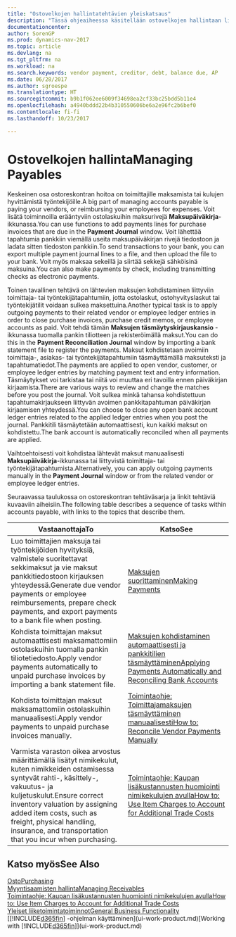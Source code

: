 ```yaml
---
title: "Ostovelkojen hallintatehtävien yleiskatsaus"
description: "Tässä ohjeaiheessa käsitellään ostovelkojen hallintaan liittyviä tehtäviä, kuten maksamista velkojille tai laskujen tai hyvityslaskujen sulkemista kohdistamalla lähtevät maksut tapahtumiin."
documentationcenter: 
author: SorenGP
ms.prod: dynamics-nav-2017
ms.topic: article
ms.devlang: na
ms.tgt_pltfrm: na
ms.workload: na
ms.search.keywords: vendor payment, creditor, debt, balance due, AP
ms.date: 06/28/2017
ms.author: sgroespe
ms.translationtype: HT
ms.sourcegitcommit: b9b1f062ee6009f34698ea2cf33bc25bdd5b11e4
ms.openlocfilehash: a4940bddd22b4b310550606be6a2e96fc2b6bef0
ms.contentlocale: fi-fi
ms.lasthandoff: 10/23/2017

---
```

# <a name="managing-payables"></a><span data-ttu-id="7eada-103">Ostovelkojen hallinta</span><span class="sxs-lookup"><span data-stu-id="7eada-103">Managing Payables</span></span>
<span data-ttu-id="7eada-104">Keskeinen osa ostoreskontran hoitoa on toimittajille maksamista tai kulujen hyvittämistä työntekijöille.</span><span class="sxs-lookup"><span data-stu-id="7eada-104">A big part of managing accounts payable is paying your vendors, or reimbursing your employees for expenses.</span></span> <span data-ttu-id="7eada-105">Voit lisätä toiminnoilla erääntyviin ostolaskuihin maksurivejä **Maksupäiväkirja**-ikkunassa.</span><span class="sxs-lookup"><span data-stu-id="7eada-105">You can use functions to add payments lines for purchase invoices that are due in the **Payment Journal** window.</span></span> <span data-ttu-id="7eada-106">Voit lähettää tapahtumia pankkiin viemällä useita maksupäiväkirjan rivejä tiedostoon ja ladata sitten tiedoston pankkiin.</span><span class="sxs-lookup"><span data-stu-id="7eada-106">To send transactions to your bank, you can export multiple payment journal lines to a file, and then upload the file to your bank.</span></span> <span data-ttu-id="7eada-107">Voit myös maksaa sekeillä ja siirtää sekkejä sähköisinä maksuina.</span><span class="sxs-lookup"><span data-stu-id="7eada-107">You can also make payments by check, including transmitting checks as electronic payments.</span></span>

<span data-ttu-id="7eada-108">Toinen tavallinen tehtävä on lähtevien maksujen kohdistaminen liittyviin toimittaja- tai työntekijätapahtumiin, jotta ostolaskut, ostohyvityslaskut tai työntekijätilit voidaan sulkea maksettuina.</span><span class="sxs-lookup"><span data-stu-id="7eada-108">Another typical task is to apply outgoing payments to their related vendor or employee ledger entries in order to close purchase invoices, purchase credit memos, or employee accounts as paid.</span></span> <span data-ttu-id="7eada-109">Voit tehdä tämän **Maksujen täsmäytyskirjauskansio** -ikkunassa tuomalla pankin tiliotteen ja rekisteröimällä maksut.</span><span class="sxs-lookup"><span data-stu-id="7eada-109">You can do this in the **Payment Reconciliation Journal** window by importing a bank statement file to register the payments.</span></span> <span data-ttu-id="7eada-110">Maksut kohdistetaan avoimiin toimittaja-, asiakas- tai työntekijätapahtumiin täsmäyttämällä maksuteksti ja tapahtumatiedot.</span><span class="sxs-lookup"><span data-stu-id="7eada-110">The payments are applied to open vendor, customer, or employee ledger entries by matching payment text and entry information.</span></span> <span data-ttu-id="7eada-111">Täsmäytykset voi tarkistaa tai niitä voi muuttaa eri tavoilla ennen päiväkirjan kirjaamista.</span><span class="sxs-lookup"><span data-stu-id="7eada-111">There are various ways to review and change the matches before you post the journal.</span></span> <span data-ttu-id="7eada-112">Voit sulkea minkä tahansa kohdistettuun tapahtumakirjaukseen liittyvän avoimen pankkitapahtuman päiväkirjan kirjaamisen yhteydessä.</span><span class="sxs-lookup"><span data-stu-id="7eada-112">You can choose to close any open bank account ledger entries related to the applied ledger entries when you post the journal.</span></span> <span data-ttu-id="7eada-113">Pankkitili täsmäytetään automaattisesti, kun kaikki maksut on kohdistettu.</span><span class="sxs-lookup"><span data-stu-id="7eada-113">The bank account is automatically reconciled when all payments are applied.</span></span>

<span data-ttu-id="7eada-114">Vaihtoehtoisesti voit kohdistaa lähtevät maksut manuaalisesti **Maksupäiväkirja**-ikkunassa tai liittyvistä toimittaja- tai työntekijätapahtumista.</span><span class="sxs-lookup"><span data-stu-id="7eada-114">Alternatively, you can apply outgoing payments manually in the **Payment Journal** window or from the related vendor or employee ledger entries.</span></span>

<span data-ttu-id="7eada-115">Seuraavassa taulukossa on ostoreskontran tehtäväsarja ja linkit tehtäviä kuvaaviin aiheisiin.</span><span class="sxs-lookup"><span data-stu-id="7eada-115">The following table describes a sequence of tasks within accounts payable, with links to the topics that describe them.</span></span>

| <span data-ttu-id="7eada-116">Vastaanottaja</span><span class="sxs-lookup"><span data-stu-id="7eada-116">To</span></span> | <span data-ttu-id="7eada-117">Katso</span><span class="sxs-lookup"><span data-stu-id="7eada-117">See</span></span> |
| --- | --- |
| <span data-ttu-id="7eada-118">Luo toimittajien maksuja tai työntekijöiden hyvityksiä, valmistele suoritettavat sekkimaksut ja vie maksut pankkitiedostoon kirjauksen yhteydessä.</span><span class="sxs-lookup"><span data-stu-id="7eada-118">Generate due vendor payments or employee reimbursements, prepare check payments, and export payments to a bank file when posting.</span></span> |[<span data-ttu-id="7eada-119">Maksujen suorittaminen</span><span class="sxs-lookup"><span data-stu-id="7eada-119">Making Payments</span></span>](payables-make-payments.md) |
| <span data-ttu-id="7eada-120">Kohdista toimittajan maksut automaattisesti maksamattomiin ostolaskuihin tuomalla pankin tiliotetiedosto.</span><span class="sxs-lookup"><span data-stu-id="7eada-120">Apply vendor payments automatically to unpaid purchase invoices by importing a bank statement file.</span></span> |[<span data-ttu-id="7eada-121">Maksujen kohdistaminen automaattisesti ja pankkitilien täsmäyttäminen</span><span class="sxs-lookup"><span data-stu-id="7eada-121">Applying Payments Automatically and Reconciling Bank Accounts</span></span>](receivables-apply-payments-auto-reconcile-bank-accounts.md) |
| <span data-ttu-id="7eada-122">Kohdista toimittajan maksut maksamattomiin ostolaskuihin manuaalisesti.</span><span class="sxs-lookup"><span data-stu-id="7eada-122">Apply vendor payments to unpaid purchase invoices manually.</span></span> |[<span data-ttu-id="7eada-123">Toimintaohje: Toimittajamaksujen täsmäyttäminen manuaalisesti</span><span class="sxs-lookup"><span data-stu-id="7eada-123">How to: Reconcile Vendor Payments Manually</span></span>](payables-how-apply-purchase-transactions-manually.md) |
|<span data-ttu-id="7eada-124">Varmista varaston oikea arvostus määrittämällä lisätyt nimikekulut, kuten nimikkeiden ostamisessa syntyvät rahti-, käsittely-, vakuutus- ja kuljetuskulut.</span><span class="sxs-lookup"><span data-stu-id="7eada-124">Ensure correct inventory valuation by assigning added item costs, such as freight, physical handling, insurance, and transportation that you incur when purchasing.</span></span>|[<span data-ttu-id="7eada-125">Toimintaohje: Kaupan lisäkustannusten huomiointi nimikekulujen avulla</span><span class="sxs-lookup"><span data-stu-id="7eada-125">How to: Use Item Charges to Account for Additional Trade Costs</span></span>](payables-how-assign-item-charges.md)|

## <a name="see-also"></a><span data-ttu-id="7eada-126">Katso myös</span><span class="sxs-lookup"><span data-stu-id="7eada-126">See Also</span></span>
[<span data-ttu-id="7eada-127">Osto</span><span class="sxs-lookup"><span data-stu-id="7eada-127">Purchasing</span></span>](purchasing-manage-purchasing.md)  
[<span data-ttu-id="7eada-128">Myyntisaamisten hallinta</span><span class="sxs-lookup"><span data-stu-id="7eada-128">Managing Receivables</span></span>](receivables-manage-receivables.md)  
[<span data-ttu-id="7eada-129">Toimintaohje: Kaupan lisäkustannusten huomiointi nimikekulujen avulla</span><span class="sxs-lookup"><span data-stu-id="7eada-129">How to: Use Item Charges to Account for Additional Trade Costs</span></span>](payables-how-assign-item-charges.md)  
[<span data-ttu-id="7eada-130">Yleiset liiketoimintatoiminnot</span><span class="sxs-lookup"><span data-stu-id="7eada-130">General Business Functionality</span></span>](ui-across-business-areas.md)  
<span data-ttu-id="7eada-131">[[!INCLUDE[d365fin](includes/d365fin_md.md)] -ohjelman käyttäminen](ui-work-product.md)</span><span class="sxs-lookup"><span data-stu-id="7eada-131">[Working with [!INCLUDE[d365fin](includes/d365fin_md.md)]](ui-work-product.md)</span></span>

